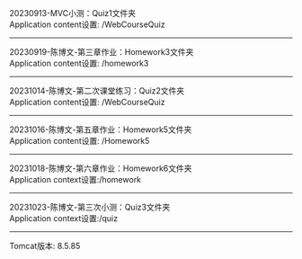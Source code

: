 
20230913-MVC小测：Quiz1文件夹<br>
Application content设置: /WebCourseQuiz
<hr>
20230919-陈博文-第三章作业：Homework3文件夹<br>
Application content设置: /homework3
<hr>
20231014-陈博文-第二次课堂练习：Quiz2文件夹<br>
Application content设置: /WebCourseQuiz
<hr>
20231016-陈博文-第五章作业：Homework5文件夹<br>
Application content设置: /Homework5
<hr>
20231018-陈博文-第六章作业：Homework6文件夹<br>
Application context设置:/homework
<hr>
20231023-陈博文-第三次小测：Quiz3文件夹<br>
Application context设置:/quiz


<hr>
Tomcat版本: 8.5.85


